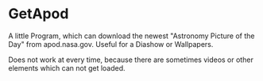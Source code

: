 # GetApod
A little Program, which can download the newest "Astronomy Picture of the Day" from apod.nasa.gov. Useful for a Diashow or Wallpapers.

Does not work at every time, because there are sometimes videos or other elements which can not get loaded.
